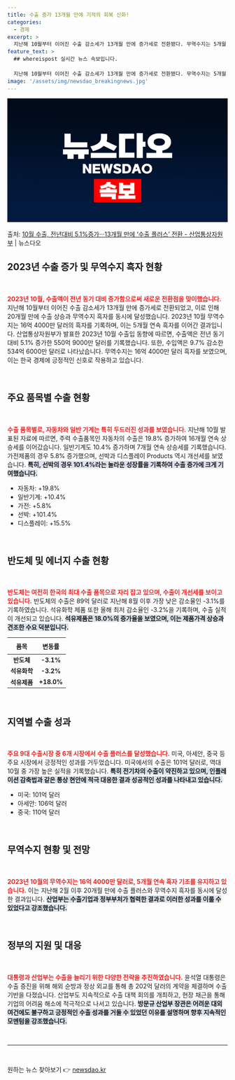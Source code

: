```yaml
---
title: 수출 증가 13개월 만에 기적의 회복 신화!
categories:
  - 경제
excerpt: >
  지난해 10월부터 이어진 수출 감소세가 13개월 만에 증가세로 전환됐다. 무역수지는 5개월 연속 흑자를 보이…
feature_text: >
  ## whereispost 실시간 뉴스 속보입니다.

  지난해 10월부터 이어진 수출 감소세가 13개월 만에 증가세로 전환됐다. 무역수지는 5개월 연속 흑자를 보이…
image: '/assets/img/newsdao_breakingnews.jpg'
---
```


![뉴스다오 속보](/assets/img/newsdao_breakingnews.jpg)

<p>출처: <a href="https://newsdao.kr/2376" rel="dofollow">10월 수출, 전년대비 5.1%증가···13개월 만에 ‘수출 플러스’ 전환 - 산업통상자원부</a> | 뉴스다오</p>

<h2 data-ke-size="size26">2023년 수출 증가 및 무역수지 흑자 현황</h2>
<p data-ke-size="size16">&nbsp;</p>
<b><span style="color: #ee2323;">2023년 10월, 수출액이 전년 동기 대비 증가함으로써 새로운 전환점을 맞이했습니다.</span></b> 지난해 10월부터 이어진 수출 감소세가 13개월 만에 증가세로 전환되었고, 이로 인해 20개월 만에 수출 상승과 무역수지 흑자를 동시에 달성했습니다. 2023년 10월 무역수지는 16억 4000만 달러의 흑자를 기록하며, 이는 5개월 연속 흑자를 이어간 결과입니다. 산업통상자원부가 발표한 2023년 10월 수출입 동향에 따르면, 수출액은 전년 동기 대비 5.1% 증가한 550억 9000만 달러를 기록했습니다. 또한, 수입액은 9.7% 감소한 534억 6000만 달러로 나타났습니다. 무역수지는 16억 4000만 달러 흑자를 보였으며, 이는 한국 경제에 긍정적인 신호로 작용하고 있습니다.

<p data-ke-size="size16">&nbsp;</p>
<h2 data-ke-size="size26">주요 품목별 수출 현황</h2>
<p data-ke-size="size16">&nbsp;</p>
<b><span style="color: #ee2323;">수출 품목별로, 자동차와 일반 기계는 특히 두드러진 성과를 보였습니다.</span></b> 지난해 10월 발표된 자료에 따르면, 주력 수출품목인 자동차의 수출은 19.8% 증가하여 16개월 연속 상승세를 이어갔습니다. 일반기계도 10.4% 증가하며 7개월 연속 상승세를 기록했습니다. 가전제품의 경우 5.8% 증가했으며, 선박과 디스플레이 Products 역시 개선세를 보였습니다. <b><span style="background-color: #21538527;">특히, 선박의 경우 101.4%라는 놀라운 성장률을 기록하여 수출 증가에 크게 기여했습니다.</span></b>

<ul>
    <li>자동차: +19.8%</li>
    <li>일반기계: +10.4%</li>
    <li>가전: +5.8%</li>
    <li>선박: +101.4%</li>
    <li>디스플레이: +15.5%</li>
</ul>

<p data-ke-size="size16">&nbsp;</p>
<h2 data-ke-size="size26">반도체 및 에너지 수출 현황</h2>
<p data-ke-size="size16">&nbsp;</p>
<b><span style="color: #ee2323;">반도체는 여전히 한국의 최대 수출 품목으로 자리 잡고 있으며, 수출이 개선세를 보이고 있습니다.</span></b> 반도체의 수출은 89억 달러로 지난해 8월 이후 가장 낮은 감소율인 -3.1%를 기록하였습니다. 석유화학 제품 또한 올해 최저 감소율인 -3.2%을 기록하며, 수출 실적이 개선되고 있습니다. <b><span style="background-color: #21538527;">석유제품은 18.0%의 증가율을 보였으며, 이는 제품가격 상승과 견조한 수요 덕분입니다.</span></b>

<table>
    <thead>
        <tr>
            <th style="text-align: center; height: 30px;"><b>품목</b></th>
            <th style="text-align: center; height: 30px;"><b>변동률</b></th>
        </tr>
    </thead>
    <tbody>
        <tr>
            <td style="text-align: center; height: 17px;"><b>반도체</b></td>
            <td style="text-align: center; height: 17px;"><b>-3.1%</b></td>
        </tr>
        <tr>
            <td style="text-align: center; height: 17px;"><b>석유화학</b></td>
            <td style="text-align: center; height: 17px;"><b>-3.2%</b></td>
        </tr>
        <tr>
            <td style="text-align: center; height: 17px;"><b>석유제품</b></td>
            <td style="text-align: center; height: 17px;"><b>+18.0%</b></td>
        </tr>
    </tbody>
</table>

<p data-ke-size="size16">&nbsp;</p>
<h2 data-ke-size="size26">지역별 수출 성과</h2>
<p data-ke-size="size16">&nbsp;</p>
<b><span style="color: #ee2323;">주요 9대 수출시장 중 6개 시장에서 수출 플러스를 달성했습니다.</span></b> 미국, 아세안, 중국 등 주요 시장에서 긍정적인 성과를 거두었습니다. 미국에서의 수출은 101억 달러로, 역대 10월 중 가장 높은 실적을 기록했습니다. <b><span style="background-color: #21538527;">특히 전기차의 수출이 약진하고 있으며, 인플레이션 감축법과 같은 통상 현안에 적극 대응한 결과 성공적인 성과를 나타내고 있습니다.</span></b>

<ul>
    <li>미국: 101억 달러</li>
    <li>아세안: 106억 달러</li>
    <li>중국: 110억 달러</li>
</ul>

<p data-ke-size="size16">&nbsp;</p>
<h2 data-ke-size="size26">무역수지 현황 및 전망</h2>
<p data-ke-size="size16">&nbsp;</p>
<b><span style="color: #ee2323;">2023년 10월의 무역수지는 16억 4000만 달러로, 5개월 연속 흑자 기조를 유지하고 있습니다.</span></b> 이는 지난해 2월 이후 20개월 만에 수출 플러스와 무역수지 흑자를 동시에 달성한 결과입니다. <b><span style="background-color: #21538527;">산업부는 수출기업과 정부부처가 협력한 결과로 이러한 성과를 이룰 수 있었다고 강조했습니다.</span></b>

<p data-ke-size="size16">&nbsp;</p>
<h2 data-ke-size="size26">정부의 지원 및 대응</h2>
<p data-ke-size="size16">&nbsp;</p>
<b><span style="color: #ee2323;">대통령과 산업부는 수출을 늘리기 위한 다양한 전략을 추진하였습니다.</span></b> 윤석열 대통령은 수출 증진을 위해 해외 순방과 정상 외교를 통해 총 202억 달러의 계약을 체결하며 수출 기반을 다졌습니다. 산업부도 지속적으로 수출 대책 회의를 개최하고, 현장 채근을 통해 기업의 어려움 해소에 적극적으로 나서고 있습니다. <b><span style="background-color: #21538527;">방문규 산업부 장관은 어려운 대외 여건에도 불구하고 긍정적인 수출 성과를 거둘 수 있었던 이유를 설명하며 향후 지속적인 모멘텀을 강조했습니다.</span></b>

<p data-ke-size="size16">&nbsp;</p>
<hr>
<span style="display:none;"></span>
<p data-ke-size="size16">&nbsp;</p> 

원하는 뉴스 찾아보기 👉 <a href="https://newsdao.kr" rel="dofollow">newsdao.kr</a>


